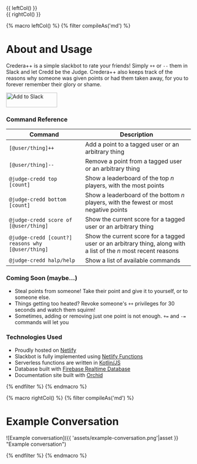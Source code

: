 ---
---


<div class="row">
    <div class="6u 12u(small)">
        {{ leftCol() }}
    </div>
    <div class="6u 12u(small)">
        {{ rightCol() }}
    </div>
</div>

{% macro leftCol() %}
{% filter compileAs('md') %}

# About and Usage

Credera++ is a simple slackbot to rate your friends! Simply `++` or `--` them in Slack and let Credd be the Judge. 
Credera++ also keeps track of the reasons why someone was given points or had them taken away, for you to forever 
remember their glory or shame.

<a href="https://slack.com/oauth/authorize?client_id=402674575044.402789997363&scope=channels:history,users.profile:read,chat:write:bot,bot,users:read"><img alt="Add to Slack" height="40" width="139" src="https://platform.slack-edge.com/img/add_to_slack.png" srcset="https://platform.slack-edge.com/img/add_to_slack.png 1x, https://platform.slack-edge.com/img/add_to_slack@2x.png 2x" /></a>

### Command Reference

| Command                                           | Description                                                                                                      |
| ------------------------------------------------- | ---------------------------------------------------------------------------------------------------------------- |
| `[@user/thing]++                                ` | Add a point to a tagged user or an arbitrary thing                                                               |
| `[@user/thing]--                                ` | Remove a point from a tagged user or an arbitrary thing                                                          |
| `@judge-credd top [count]                       ` | Show a leaderboard of the top _n_ players, with the most points                                                  |
| `@judge-credd bottom [count]                    ` | Show a leaderboard of the bottom _n_ players, with the fewest or most negative points                            |
| `@judge-credd score of [@user/thing]            ` | Show the current score for a tagged user or an arbitrary thing                                                   |
| `@judge-credd [count?] reasons why [@user/thing]` | Show the current score for a tagged user or an arbitrary thing, along with a list of the _n_ most recent reasons |
| `@judge-credd halp/help                         ` | Show a list of available commands                                                                                |

### Coming Soon (maybe...)

- Steal points from someone! Take their point and give it to yourself, or to someone else.
- Things getting too heated? Revoke someone's `++` privileges for 30 seconds and watch them squirm!
- Sometimes, adding or removing just one point is not enough. `+=` and `-=` commands will let you 

### Technologies Used

- Proudly hosted on [Netlify](https://www.netlify.com/)
- Slackbot is fully implemented using [Netlify Functions](https://www.netlify.com/features/functions/)
- Serverless functions are written in [Kotlin/JS](https://kotlinlang.org/docs/reference/js-overview.html)
- Database built with [Firebase Realtime Database](https://firebase.google.com/docs/database/)
- Documentation site built with [Orchid](https://orchid.netlify.com/) 

{% endfilter  %}
{% endmacro %}

{% macro rightCol() %}
{% filter compileAs('md') %}

# Example Conversation

![Example conversation]({{ 'assets/example-conversation.png'|asset }} "Example conversation")

{% endfilter  %}
{% endmacro %}